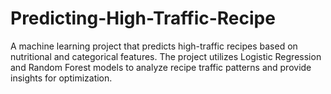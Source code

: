 # Predicting-High-Traffic-Recipe
A machine learning project that predicts high-traffic recipes based on nutritional and categorical features. The project utilizes Logistic Regression and Random Forest models to analyze recipe traffic patterns and provide insights for optimization.
